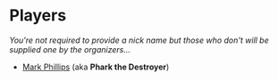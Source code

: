# Players

_You're not required to provide a nick name but those who don't will be supplied one by the organizers..._

* [Mark Phillips](https://twitter.com/pharkmillups) (aka **Phark the Destroyer**)